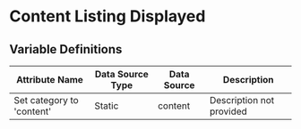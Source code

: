 # Content Listing Displayed

### 

## Variable Definitions

| Attribute Name|Data Source Type|Data Source|Description|
| --- | --- | --- | --- |
|Set category to 'content'|Static|content|Description not provided|



